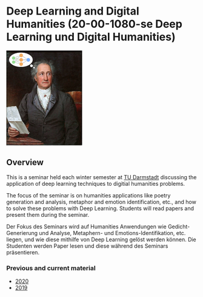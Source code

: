 # Deep Learning and Digital Humanities (20-00-1080-se Deep Learning und Digital Humanities)


<!-- ![dldh](goethe.png) -->
<img src="goethe.png" width=200 height=250 />

## Overview

This is a seminar held each winter semester at [TU Darmstadt](https://www.tu-darmstadt.de/) discussing the application of deep learning techniques to digitial humanities problems. 

The focus of the seminar is on humanities applications like poetry generation and analysis, metaphor and emotion identification, etc., and how to solve these problems with Deep Learning. Students will read papers and present them during the seminar. 

Der Fokus des Seminars wird auf Humanities Anwendungen wie Gedicht-Generierung und Analyse, Metaphern- und Emotions-Identifikation, etc. liegen, und wie diese mithilfe von Deep Learning gelöst werden können. Die Studenten werden Paper lesen und diese während des Seminars präsentieren.


### Previous and current material

* [2020](README_2020.md)
* [2019](README_2019.md)
